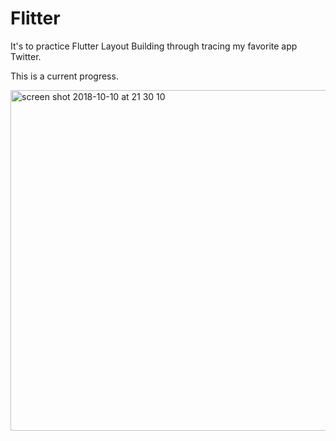# Flitter

It's to practice Flutter Layout Building through tracing my favorite app Twitter.

This is a current progress.

<img width="545" alt="screen shot 2018-10-10 at 21 30 10" src="https://user-images.githubusercontent.com/19836917/46736555-4eae9f00-ccd4-11e8-9a97-d97e46b90150.png">
